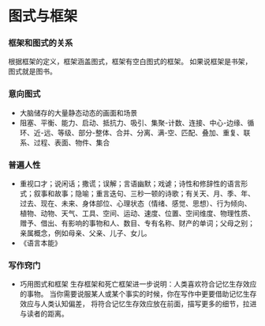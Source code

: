 # 图式与框架
### 框架和图式的关系
根据框架的定义，框架涵盖图式，框架有空白图式的框架。
如果说框架是书架，图式就是图书。
### 意向图式
- 大脑储存的大量静态动态的画面和场景
- 阻塞、平衡、能力、启动、抵抗力、吸引、集聚-计数、连接、中心-边缘、循环、近-远、等级、部分-整体、合并、分离、满-空、匹配、叠加、重复、联系、过程、表面、物件、集合

### 普遍人性
- 重视口才；说闲话；撒谎；误解；言语幽默；戏谑；诗性和修辞性的语言形式；叙事和故事；隐喻；重言迭句、三秒一顿的诗歌；有关天、月、季、年、过去、现在、未来、身体部位、心理状态（情绪、感觉、思想）、行为倾向、植物、动物、天气、工具、空间、运动、速度、位置、空间维度、物理性质、赠予、借出、有影响的事物和人、数目、专有名称、财产的单词；父母之别；亲属概念，例如母亲、父亲、儿子、女儿。
- 《语言本能》
### 写作窍门
- 巧用图式和框架
生存框架和死亡框架进一步说明：人类喜欢符合记忆生存效应的事物。
当你需要说服某人或某个事实的时候，你在写作中更要借助记忆生存效应与人类认知偏差，
将符合记忆生存效应放在前面，描写更多的细节，拉进与读者的距离。
